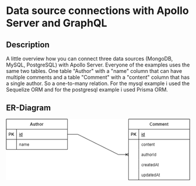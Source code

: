 # Data source connections with Apollo Server and GraphQL

## Description

A little overview how you can connect three data sources (MongoDB, MySQL, PostgreSQL) with Apollo Server. Everyone
of the examples uses the same two tables. One table "Author" with a "name" column that can have multiple comments and a table
"Comment" with a "content" column that has a single author. So a one-to-many relation. For the mysql example i used the 
Sequelize ORM and for the postgresql example i used Prisma ORM.

## ER-Diagram

![ER-Diagram](/images/tableRelation.png)
